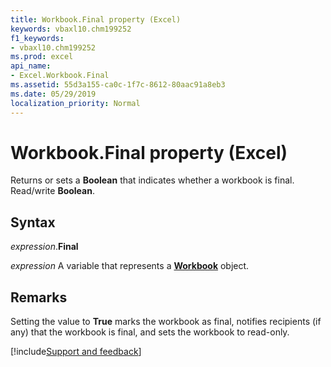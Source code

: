 ```yaml
---
title: Workbook.Final property (Excel)
keywords: vbaxl10.chm199252
f1_keywords:
- vbaxl10.chm199252
ms.prod: excel
api_name:
- Excel.Workbook.Final
ms.assetid: 55d3a155-ca0c-1f7c-8612-80aac91a8eb3
ms.date: 05/29/2019
localization_priority: Normal
---
```



# Workbook.Final property (Excel)

Returns or sets a **Boolean** that indicates whether a workbook is final. Read/write **Boolean**.


## Syntax

_expression_.**Final**

_expression_ A variable that represents a **[Workbook](Excel.Workbook.md)** object.


## Remarks

Setting the value to **True** marks the workbook as final, notifies recipients (if any) that the workbook is final, and sets the workbook to read-only.




[!include[Support and feedback](~/includes/feedback-boilerplate.md)]